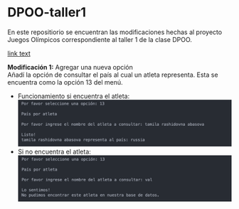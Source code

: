 # DPOO-taller1

En este repositiorio se encuentran las modificaciones hechas al proyecto Juegos Olímpicos correspondiente al taller 1 de la clase DPOO. 

[link text](https://www.google.com/webhp?hl=en&ictx=2&sa=X&ved=0ahUKEwjnpZm7gvD8AhUjszEKHTbbAQYQPQgJ)

**Modificación 1:** Agregar una nueva opción
<br/>
  Añadí la opción de consultar el país al cual un atleta representa. Esta se encuentra como la opción 13 del menú. 
  <br/>
  * Funcionamiento si encuentra el atleta:
  ![encuentra atleta](https://github.com/Valvalvaal/DPOO-taller1/blob/main/docs/opcion13-encuentra-atleta.png)
  * Si no encuentra el atleta:
  ![no encuentra atleta](https://github.com/Valvalvaal/DPOO-taller1/blob/main/docs/opcion13-no-encuentra.png)
  
